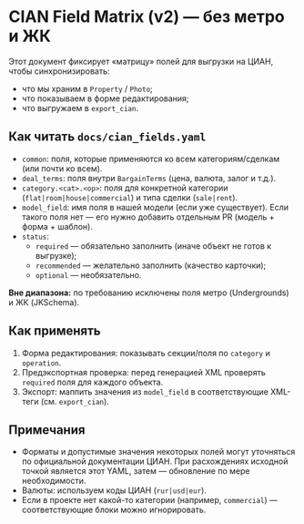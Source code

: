 # CIAN Field Matrix (v2) — без метро и ЖК

Этот документ фиксирует «матрицу» полей для выгрузки на ЦИАН, чтобы синхронизировать:
- что мы храним в `Property` / `Photo`;
- что показываем в форме редактирования;
- что выгружаем в `export_cian`.

## Как читать `docs/cian_fields.yaml`

- `common`: поля, которые применяются ко всем категориям/сделкам (или почти ко всем).
- `deal_terms`: поля внутри `BargainTerms` (цена, валюта, залог и т.д.).
- `category.<cat>.<op>`: поля для конкретной категории (`flat|room|house|commercial`)
  и типа сделки (`sale|rent`).
- `model_field`: имя поля в нашей модели (если уже существует). Если такого поля нет — его нужно добавить отдельным PR (модель + форма + шаблон).
- `status`:
  - `required` — обязательно заполнить (иначе объект не готов к выгрузке);
  - `recommended` — желательно заполнить (качество карточки);
  - `optional` — необязательно.

**Вне диапазона:** по требованию исключены поля метро (Undergrounds) и ЖК (JKSchema).

## Как применять
1. Форма редактирования: показывать секции/поля по `category` и `operation`.
2. Предэкспортная проверка: перед генерацией XML проверять `required` поля для каждого объекта.
3. Экспорт: маппить значения из `model_field` в соответствующие XML-теги (см. `export_cian`).

## Примечания
- Форматы и допустимые значения некоторых полей могут уточняться по официальной документации ЦИАН. При расхождениях исходной точкой является этот YAML, затем — обновление по мере необходимости.
- Валюты: используем коды ЦИАН (`rur|usd|eur`).
- Если в проекте нет какой-то категории (например, `commercial`) — соответствующие блоки можно игнорировать.
